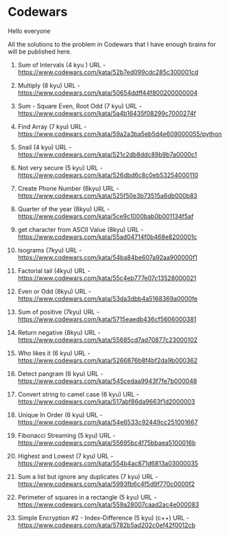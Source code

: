 # Codewars

Hello everyone

All the solutions to the problem in Codewars that I have enough brains for will be published here.

1. Sum of Intervals (4 kyu )
URL - https://www.codewars.com/kata/52b7ed099cdc285c300001cd

2. Multiply (8 kyu)
URL - https://www.codewars.com/kata/50654ddff44f800200000004

3. Sum - Square Even, Root Odd (7 kyu)
URL - https://www.codewars.com/kata/5a4b16435f08299c7000274f

4. Find Array (7 kyu)
URL - https://www.codewars.com/kata/59a2a3ba5eb5d4e609000055/python

5. Snail (4 kyu)
URL - https://www.codewars.com/kata/521c2db8ddc89b9b7a0000c1

6. Not very secure (5 kyu)
URL - https://www.codewars.com/kata/526dbd6c8c0eb53254000110

7. Create Phone Number (6kyu)
URL - https://www.codewars.com/kata/525f50e3b73515a6db000b83

8. Quarter of the year (8kyu)
URL - https://www.codewars.com/kata/5ce9c1000bab0b001134f5af

9. get character from ASCII Value (8kyu)
URL - https://www.codewars.com/kata/55ad04714f0b468e8200001c

10. Isograms (7kyu)
URL - https://www.codewars.com/kata/54ba84be607a92aa900000f1

11. Factorial tail (4kyu)
URL - https://www.codewars.com/kata/55c4eb777e07c13528000021

12. Even or Odd (8kyu)
URL - https://www.codewars.com/kata/53da3dbb4a5168369a0000fe

13. Sum of positive (7kyu)
URL - https://www.codewars.com/kata/5715eaedb436cf5606000381

14. Return negative (8kyu)
URL - https://www.codewars.com/kata/55685cd7ad70877c23000102

15. Who likes it (6 kyu)
URL - https://www.codewars.com/kata/5266876b8f4bf2da9b000362

16. Detect pangram (6 kyu)
URL - https://www.codewars.com/kata/545cedaa9943f7fe7b000048

17. Convert string to camel case (6 kyu)
URL - https://www.codewars.com/kata/517abf86da9663f1d2000003

18. Unique In Order (6 kyu)
URL - https://www.codewars.com/kata/54e6533c92449cc251001667

19. Fibonacci Streaming (5 kyu)
URL - https://www.codewars.com/kata/55695bc4f75bbaea5100016b

20. Highest and Lowest (7 kyu)
URL - https://www.codewars.com/kata/554b4ac871d6813a03000035

21. Sum a list but ignore any duplicates (7 kyu)
URL - https://www.codewars.com/kata/5993fb6c4f5d9f770c0000f2

22. Perimeter of squares in a rectangle (5 kyu)
URL - https://www.codewars.com/kata/559a28007caad2ac4e000083

23. Simple Encryption #2 - Index-Difference (5 kyu) (c++) 
URL - https://www.codewars.com/kata/5782b5ad202c0ef42f0012cb
